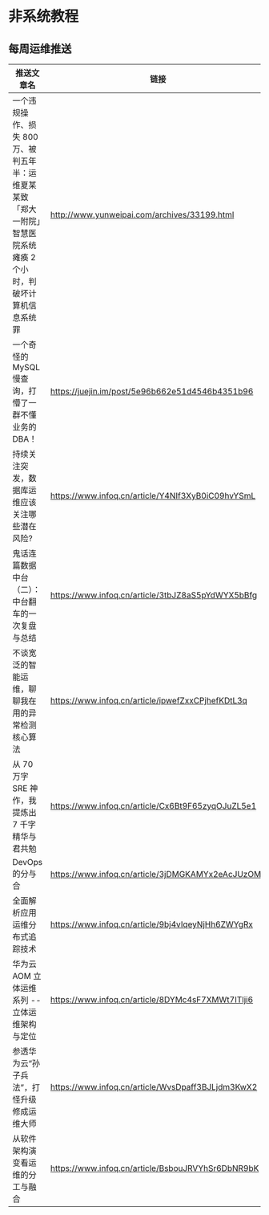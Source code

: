 # 非系统教程

## 每周运维推送

| 推送文章名                                                   | 链接                                              | 推送时间  |
| ------------------------------------------------------------ | ------------------------------------------------- | --------- |
| 一个违规操作、损失 800 万、被判五年半：运维夏某某致「郑大一附院」智慧医院系统瘫痪 2 个小时，判破坏计算机信息系统罪 | http://www.yunweipai.com/archives/33199.html      | 2020/4/20 |
| 一个奇怪的MySQL慢查询，打懵了一群不懂业务的DBA！             | https://juejin.im/post/5e96b662e51d4546b4351b96   | 2020/4/15 |
| 持续关注突发，数据库运维应该关注哪些潜在风险?                | https://www.infoq.cn/article/Y4NIf3XyB0iC09hvYSmL | 2020/4/11 |
| 鬼话连篇数据中台（二）：中台翻车的一次复盘与总结             | https://www.infoq.cn/article/3tbJZ8aS5pYdWYX5bBfg | 2020/4/10 |
| 不谈宽泛的智能运维，聊聊我在用的异常检测核心算法             | https://www.infoq.cn/article/ipwefZxxCPjhefKDtL3q | 2020/4/10 |
| 从 70 万字 SRE 神作，我提炼出 7 千字精华与君共勉             | https://www.infoq.cn/article/Cx6Bt9F65zyqOJuZL5e1 | 2020/4/8  |
| DevOps 的分与合                                              | https://www.infoq.cn/article/3jDMGKAMYx2eAcJUzOMJ | 2020/4/3  |
| 全面解析应用运维分布式追踪技术                               | https://www.infoq.cn/article/9bj4vIqeyNjHh6ZWYgRx | 2020/4/2  |
| 华为云 AOM 立体运维系列 -- 立体运维架构与定位                | https://www.infoq.cn/article/8DYMc4sF7XMWt7ITlji6 | 2020/4/1  |
| 参透华为云“孙子兵法”，打怪升级修成运维大师                   | https://www.infoq.cn/article/WvsDpaff3BJLjdm3KwX2 | 2020/3/31 |
| 从软件架构演变看运维的分工与融合                             | https://www.infoq.cn/article/BsbouJRVYhSr6DbNR9bK | 2020/3/31 |